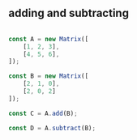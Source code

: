 
## adding and subtracting

```javascript

const A = new Matrix([
    [1, 2, 3], 
    [4, 5, 6], 
]);

const B = new Matrix([
    [2, 1, 0], 
    [2, 0, 2]
]);

const C = A.add(B);

const D = A.subtract(B);

```